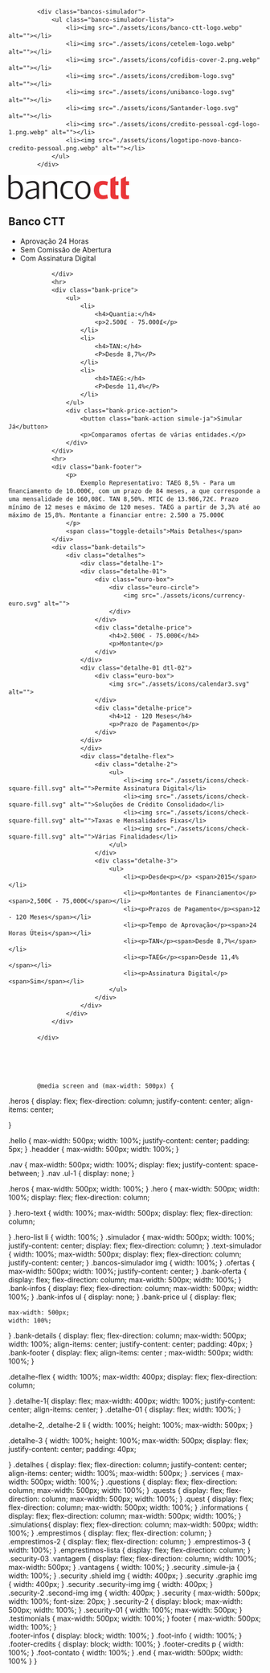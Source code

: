             <div class="bancos-simulador">
                <ul class="banco-simulador-lista">
                    <li><img src="./assets/icons/banco-ctt-logo.webp" alt=""></li>
                    <li><img src="./assets/icons/cetelem-logo.webp" alt=""></li>
                    <li><img src="./assets/icons/cofidis-cover-2.png.webp" alt=""></li>
                    <li><img src="./assets/icons/credibom-logo.svg" alt=""></li>
                    <li><img src="./assets/icons/unibanco-logo.svg" alt=""></li>
                    <li><img src="./assets/icons/Santander-logo.svg" alt=""></li>
                    <li><img src="./assets/icons/credito-pessoal-cgd-logo-1.png.webp" alt=""></li>
                    <li><img src="./assets/icons/logotipo-novo-banco-credito-pessoal.png.webp" alt=""></li>
                </ul>
            </div>

<div class="bank-oferta">
                <div class="bank-title">
                    <div class="bank-img"><img src="./assets/icons/banco-ctt-logo.webp" alt=""></div>
                    <div class="bank-infos">
                        <h2>Banco CTT</h2>
                        <ul>
                            <li>Aprovação 24 Horas</li>
                            <li>Sem Comissão de Abertura</li>
                            <li>Com Assinatura Digital</li>
                        </ul>
                    </div>

                </div>
                <hr>
                <div class="bank-price">
                    <ul>
                        <li>
                            <h4>Quantia:</h4>
                            <p>2.500£ - 75.000£</p>
                        </li>
                        <li>
                            <h4>TAN:</h4>
                            <P>Desde 8,7%</P>
                        </li>
                        <li>
                            <h4>TAEG:</h4>
                            <P>Desde 11,4%</P>
                        </li>
                    </ul>
                    <div class="bank-price-action">
                        <button class="bank-action simule-ja">Simular Já</button>
                        <p>Comparamos ofertas de várias entidades.</p>
                    </div>
                </div>
                <hr>
                <div class="bank-footer">
                    <p>
                        Exemplo Representativo: TAEG 8,5% - Para um ﬁnanciamento de 10.000€, com um prazo de 84 meses, a que corresponde a uma mensalidade de 160,08€. TAN 8,50%. MTIC de 13.986,72€. Prazo mínimo de 12 meses e máximo de 120 meses. TAEG a partir de 3,3% até ao máximo de 15,8%. Montante a financiar entre: 2.500 a 75.000€
                    </p>
                    <span class="toggle-details">Mais Detalhes</span>
                </div>
                <div class="bank-details">
                    <div class="detalhes">
                        <div class="detalhe-1">
                        <div class="detalhe-01">
                            <div class="euro-box">
                                <div class="euro-circle">
                                    <img src="./assets/icons/currency-euro.svg" alt="">
                                </div>
                            </div>
                            <div class="detalhe-price">
                                <h4>2.500€ - 75.000€</h4>
                                <p>Montante</p>
                            </div>
                        </div>
                        <div class="detalhe-01 dtl-02">
                            <div class="euro-box">
                                <img src="./assets/icons/calendar3.svg" alt="">
                            </div>
                            <div class="detalhe-price">
                                <h4>12 - 120 Meses</h4>
                                <p>Prazo de Pagamento</p>
                            </div>
                        </div>
                        </div>
                        <div class="detalhe-flex">
                            <div class="detalhe-2">
                                <ul>
                                    <li><img src="./assets/icons/check-square-fill.svg" alt="">Permite Assinatura Digital</li>
                                    <li><img src="./assets/icons/check-square-fill.svg" alt="">Soluções de Crédito Consolidado</li>
                                    <li><img src="./assets/icons/check-square-fill.svg" alt="">Taxas e Mensalidades Fixas</li>
                                    <li><img src="./assets/icons/check-square-fill.svg" alt="">Várias Finalidades</li>
                                </ul>
                            </div>
                            <div class="detalhe-3">
                                <ul>
                                    <li><p>Desde<p></p> <span>2015</span></li>
                                    <li><p>Montantes de Financiamento</p><span>2,500€ - 75,000€</span></li>
                                    <li><p>Prazos de Pagamento</p><span>12 - 120 Meses</span></li>
                                    <li><p>Tempo de Aprovação</p><span>24 Horas Úteis</span></li>
                                    <li><p>TAN</p><span>Desde 8,7%</span></li>
                                    <li><p>TAEG</p><span>Desde 11,4%</span></li>
                                    <li><p>Assinatura Digital</p><span>Sim</span></li>
                                </ul>
                            </div>
                        </div>
                    </div>
                </div>

            </div>





            @media screen and (max-width: 500px) {

.heros {
    display: flex;
    flex-direction: column;
    justify-content: center;
    align-items: center;
    
}

.hello {
    max-width: 500px;
    width: 100%;
    justify-content: center;
    padding: 5px;
}
.headder {
    max-width: 500px;
    width: 100%;
}

.nav {
    max-width: 500px;
    width: 100%;
    display: flex;
    justify-content: space-between;
}
.nav .ul-1 {
    display: none;
}

.heros {
    max-width: 500px;
    width: 100%;
}
.hero {
    max-width: 500px;
    width: 100%;
    display: flex;
    flex-direction: column;
    
}
.hero-text {
    width: 100%;
    max-width: 500px;
    display: flex;
    flex-direction: column;
    
}
.hero-list li {
    width: 100%;
}
.simulador {
    max-width: 500px;
    width: 100%;
    justify-content: center;
    display: flex;
    flex-direction: column;
}
.text-simulador {
    width: 100%;
    max-width: 500px;
    display: flex;
    flex-direction: column;
    justify-content: center;
}
.bancos-simulador img {
    width: 100%;
}
.ofertas {
    max-width: 500px;
    width: 100%;
    justify-content: center;
}
.bank-oferta {
    display: flex;
    flex-direction: column;
    max-width: 500px;
    width: 100%;
}
.bank-infos {
    display: flex;
    flex-direction: column;
    max-width: 500px;
    width: 100%;
}
.bank-infos ul {
    display: none;
}
.bank-price ul {
    display: flex;
    
    max-width: 500px;
    width: 100%;

}
.bank-details {
    display: flex;
    flex-direction: column;
    max-width: 500px;
    width: 100%;
    align-items: center;
    justify-content: 
    center;
    padding: 40px;
}
.bank-footer {
    display: flex;
    align-items: center ;
    max-width: 500px;
    width: 100%;
}

.detalhe-flex {
    width: 100%;
    max-width: 400px;
    display: flex;
    flex-direction: column;
    
}
.detalhe-1{
    display: flex;
    max-width: 400px;
    width: 100%;
    justify-content: center;
    align-items: center;
}
.detalhe-01 {
    display: flex;
    width: 100%;
}

.detalhe-2, .detalhe-2 li {
    width: 100%;
    height: 100%;
    max-width: 500px;
}

.detalhe-3 {
    width: 100%;
    height: 100%;
    max-width: 500px;
    display: flex;
    justify-content: center;
    padding: 40px;
    
}
.detalhes {
    display: flex;
    flex-direction: column;
    justify-content: center;
    align-items: center;
    width: 100%;
    max-width: 500px;
}
.services {
    max-width: 500px;
    width: 100%;
}
.questions {
    display: flex;
    flex-direction: column;
    max-width: 500px;
    width: 100%;
}
.quests {
    display: flex;
    flex-direction: column;
    max-width: 500px;
    width: 100%;
}
.quest {
    display: flex;
    flex-direction: column;
    max-width: 500px;
    width: 100%;
}
.informations {
    display: flex;
    flex-direction: column;
    max-width: 500px;
    width: 100%;
}
.simulations{
    display: flex;
    flex-direction: column;
    max-width: 500px;
    width: 100%;
}
.emprestimos {
    display: flex;
    flex-direction: column;
} 
.emprestimos-2 {
    display: flex;
    flex-direction: column;
}
.emprestimos-3 {
    width: 100%;
}
.emprestimos-lista {
    display: flex;
    flex-direction: column;
}
.security-03 .vantagem {
    display: flex;
    flex-direction: column;
    width: 100%;
    max-width: 500px;
}
.vantagens {
    width: 100%;
}
.security .simule-ja {
    width: 100%;
 } 
 .security .shield img {
    width: 400px;
 }
 .security .graphic img {
    width: 400px;
 }
 .security .security-img img {
    width: 400px;
 }  
 .security-2 .second-img img {
    width: 400px;
 }
 .security {
    max-width: 500px;
    width: 100%;
    font-size: 20px;
 } 
 .security-2 {
    display: block;
    max-width: 500px;
    width: 100%;
 }
 .security-01 {
    width: 100%;
    max-width: 500px;
 }
 .testimonials {
    max-width: 500px;
    width: 100%;
  }
  footer {
    max-width: 500px;
    width: 100%;
  }  
  .footer-infos {
    display: block;
    width: 100%;
  }
  .foot-info {
    width: 100%;
  }
  .footer-credits {
    display: block;
    width: 100%;
  }
  .footer-credits p {
    width: 100%;
  }
  .foot-contato {
    width: 100%;
  }
  .end {
    max-width: 500px;
    width: 100%
  }
}

